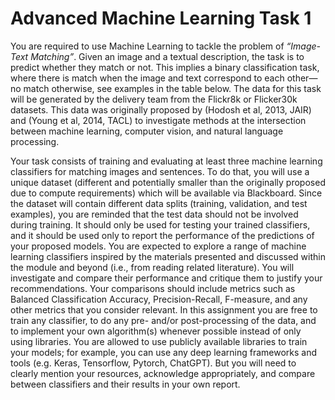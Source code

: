 # Advanced Machine Learning Task 1
You are required to use Machine Learning to tackle the problem of *“Image-Text Matching”*. Given an image and a textual description, the task is to predict whether they match or not. This implies a binary classification task, where there is match when the image and text correspond to each other—no match otherwise, see examples in the table below. The data for this task will be generated by the delivery team from the Flickr8k or Flicker30k datasets. This data was originally proposed by (Hodosh et al, 2013, JAIR) and (Young et al, 2014, TACL) to investigate methods at the intersection between machine learning, computer vision, and natural language processing.

Your task consists of training and evaluating at least three machine learning classifiers for matching images and sentences. To do that, you will use a unique dataset (different and potentially smaller than the originally proposed due to compute requirements) which will be available via Blackboard. Since the dataset will contain different data splits (training, validation, and test examples), you are reminded that the test data should not be involved during training. It should only be used for testing your trained classifiers, and it should be used only to report the performance of the predictions of your proposed models.
You are expected to explore a range of machine learning classifiers inspired by the materials presented and discussed within the module and beyond (i.e., from reading related literature). You will investigate and compare their performance and critique them to justify your recommendations. Your comparisons should include metrics such as Balanced Classification Accuracy, Precision-Recall, F-measure, and any other metrics that you consider relevant. In this assignment you are free to train any classifier, to do any pre- and/or post-processing of the data, and to implement your own algorithm(s) whenever possible instead of only using libraries. You are allowed to use publicly available libraries to train your models; for example, you can use any deep learning frameworks and tools (e.g. Keras, Tensorflow, Pytorch, ChatGPT). But you will need to clearly mention your resources, acknowledge appropriately, and compare between classifiers and their results in your own report.
